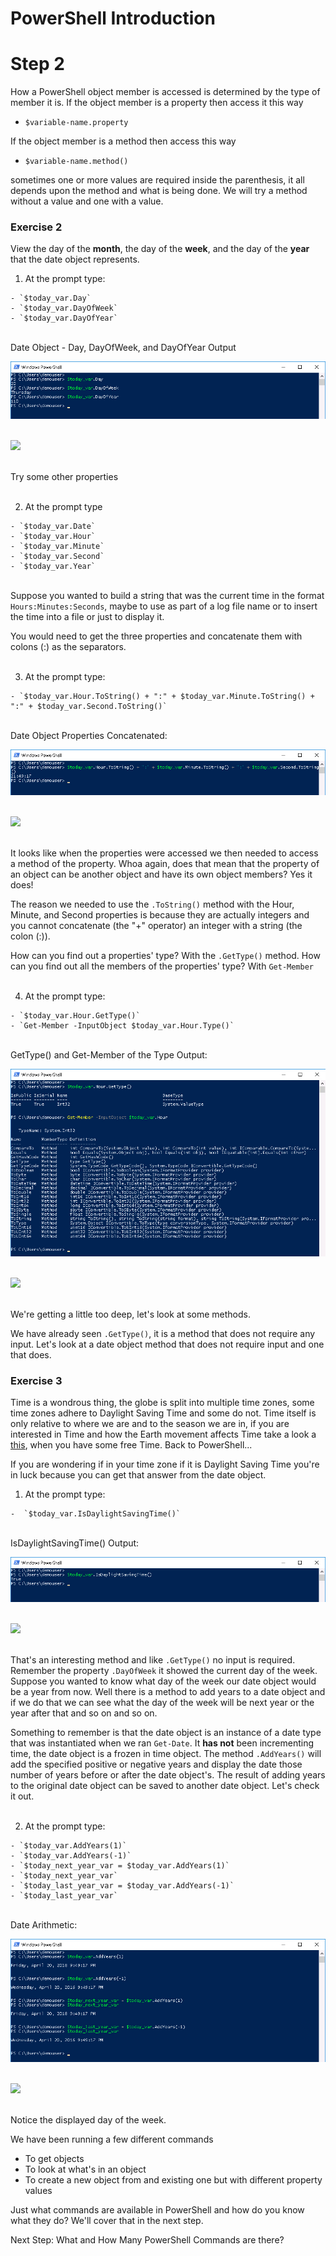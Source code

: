 # PowerShell Introduction

# Step 2

How a PowerShell object member is accessed is determined by the type of member it is.  If the object member is a property then access it this way

  - `$variable-name.property`

If the object member is a method then access this way

  - `$variable-name.method()`

  sometimes one or more values are required inside the parenthesis, it all depends upon the method and what is being done.  We will try a method without a value and one with a value.

### Exercise 2

View the day of the <strong>month</strong>, the day of the <strong>week</strong>, and the day of the <strong>year</strong>  that the date object represents.

  1. At the prompt type:

    - `$today_var.Day`
    - `$today_var.DayOfWeek`
    - `$today_var.DayOfYear`

  </br>Date Object - Day, DayOfWeek, and DayOfYear Output

  ![](assets/images/image-06.jpg)<br/><br/>

  ![](/posts/files/dne-dcip-powershell-introduction-v01/assets/images/image-06.jpg)<br/><br/>

  Try some other properties<br/><br/>

  2. At the prompt type

    - `$today_var.Date`
    - `$today_var.Hour`
    - `$today_var.Minute`
    - `$today_var.Second`
    - `$today_var.Year`

  </br>Suppose you wanted to build a string that was the current time in the format `Hours:Minutes:Seconds`, maybe to use as part of a log file name or to insert the time into a file or just to display it.

  You would need to get the three properties and concatenate them with colons (:) as the separators.<br/><br/>

  3. At the prompt type:

    - `$today_var.Hour.ToString() + ":" + $today_var.Minute.ToString() + ":" + $today_var.Second.ToString()`

  </br>Date Object Properties Concatenated:

  ![](assets/images/image-07.jpg)<br/><br/>

  ![](/posts/files/dne-dcip-powershell-introduction-v01/assets/images/image-07.jpg)<br/><br/>

  It looks like when the properties were accessed we then needed to access a method of the property. Whoa again, does that mean that the property of an object can be another object and have its own object members? Yes it does!

  The reason we needed to use the `.ToString()` method with the Hour, Minute, and Second properties is because they are actually integers and you cannot concatenate (the "+" operator) an integer with a string (the colon (:)).

  How can you find out a properties' type? With the `.GetType()` method. How can you find out all the members of the properties' type? With `Get-Member`<br/><br/>

  4. At the prompt type:

    - `$today_var.Hour.GetType()`
    - `Get-Member -InputObject $today_var.Hour.Type()`

  </br>GetType() and Get-Member of the Type Output:

  ![](assets/images/image-08.jpg)<br/><br/>

  ![](/posts/files/dne-dcip-powershell-introduction-v01/assets/images/image-08.jpg)<br/><br/>


  We're getting a little too deep, let's look at some methods.

  We have already seen `.GetType()`, it is a method that does not require any input. Let's look at a date object method that does not require input and one that does.

### Exercise 3

Time is a wondrous thing, the globe is split into multiple time zones, some time zones adhere to Daylight Saving Time and some do not. Time itself is only relative to where we are and to the season we are in, if you are interested in Time and how the Earth movement affects Time take a look a [this](https://www.youtube.com/watch?v=IJhgZBn-LHg), when you have some free Time. Back to PowerShell...

If you are wondering if in your time zone if it is Daylight Saving Time you're in luck because you can get that answer from the date object.

  1. At the prompt type:

    -  `$today_var.IsDaylightSavingTime()`

  </br>IsDaylightSavingTime() Output:

  ![](assets/images/image-09.jpg)<br/><br/>

  ![](/posts/files/dne-dcip-powershell-introduction-v01/assets/images/image-09.jpg)<br/><br/>

  That's an interesting method and like `.GetType()` no input is required. Remember the property `.DayOfWeek` it showed the current day of the week. Suppose you wanted to know what day of the week our date object would be a year from now. Well there is a method to add years to a date object and if we do that we can see what the day of the week will be next year or the year after that and so on and so on.

  Something to remember is that the date object is an instance of a date type that was instantiated when we ran `Get-Date`. It <strong>has not</strong> been incrementing time, the date object is a frozen in time object. The method `.AddYears()` will add the specified positive or negative years and display the date those number of years before or after the date object's. The result of adding years to the original date object can be saved to another date object. Let's check it out.<br/><br/>

  2. At the prompt type:

    - `$today_var.AddYears(1)`
    - `$today_var.AddYears(-1)`
    - `$today_next_year_var = $today_var.AddYears(1)`
    - `$today_next_year_var`
    - `$today_last_year_var = $today_var.AddYears(-1)`
    - `$today_last_year_var`

  </br>Date Arithmetic:

  ![](assets/images/image-10.jpg)<br/><br/>

  ![](/posts/files/dne-dcip-powershell-introduction-v01/assets/images/image-10.jpg)<br/><br/>

  Notice the displayed day of the week.

We have been running a few different commands
  - To get objects
  - To look at what's in an object
  - To create a new object from and existing one but with different property values

Just what commands are available in PowerShell and how do you know what they do? We'll cover that in the next step.

Next Step: What and How Many PowerShell Commands are there?
